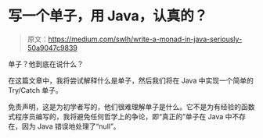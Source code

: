 # 写一个单子，用 Java，认真的？

> 原文：<https://medium.com/swlh/write-a-monad-in-java-seriously-50a9047c9839>

单子？他到底在说什么？

在这篇文章中，我将尝试解释什么是单子，然后我们将在 Java 中实现一个简单的 Try/Catch 单子。

免责声明，这是为初学者写的，他们很难理解单子是什么。它不是为有经验的函数式程序员编写的，我将避免任何哲学上的争论，即“真正的”单子在 Java 中不存在，因为 Java 错误地处理了“null”。